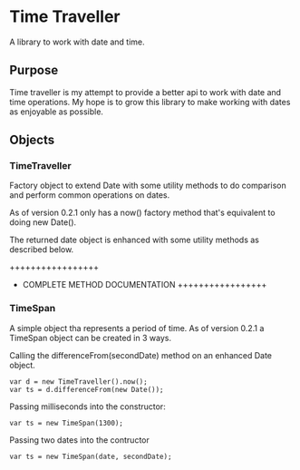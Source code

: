 # Time Traveller

A library to work with date and time.

## Purpose

Time traveller is my attempt to provide a better api to work with date and time operations.
My hope is to grow this library to make working with dates as enjoyable as possible.

## Objects

### TimeTraveller

Factory object to extend Date with some utility methods to do comparison and perform common operations on dates. 

As of version 0.2.1 only has a now() factory method that's equivalent to doing new Date().

The returned date object is enhanced with some utility methods as described below.

+++++++++++++++++
+ COMPLETE METHOD DOCUMENTATION
+++++++++++++++++

### TimeSpan

A simple object tha represents a period of time. As of version 0.2.1 a TimeSpan object can be created in 3 ways.

Calling the differenceFrom(secondDate) method on an enhanced Date object.


    var d = new TimeTraveller().now();
    var ts = d.differenceFrom(new Date());


Passing milliseconds into the constructor:

    var ts = new TimeSpan(1300);

Passing two dates into the contructor

    var ts = new TimeSpan(date, secondDate);

